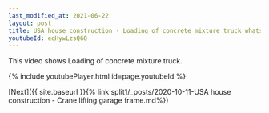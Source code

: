 ```yaml
---
last_modified_at: 2021-06-22
layout: post
title: USA house construction - Loading of concrete mixture truck whatsapp status
youtubeId: eqHywLzsQ6Q
---
```



This video shows Loading of concrete mixture truck.

{% include youtubePlayer.html id=page.youtubeId %}

[Next]({{ site.baseurl }}{% link split1/_posts/2020-10-11-USA house construction - Crane lifting garage frame.md%})
